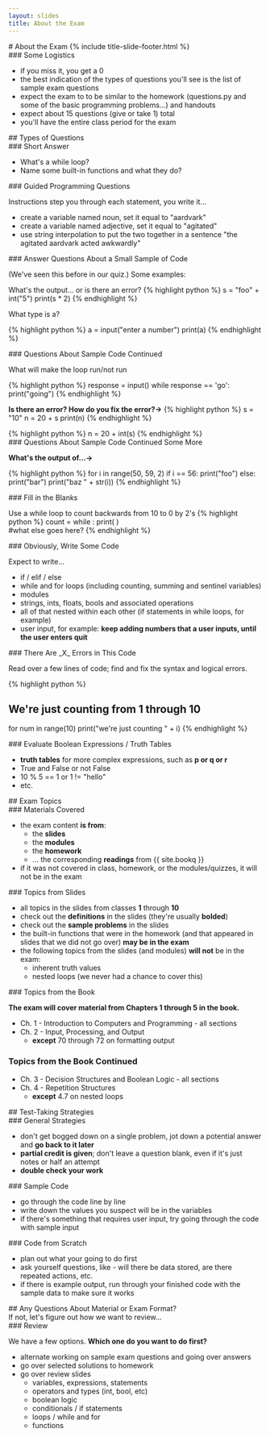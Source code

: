 ```yaml
---
layout: slides
title: About the Exam 
---
```

<section markdown="block" class="title-slide">
# About the Exam
{% include title-slide-footer.html %}
</section>

<section markdown="block">
### Some Logistics

* if you miss it, you get a 0
* the best indication of the types of questions you'll see is the list of sample exam questions
* expect the exam to to be similar to the homework (questions.py and some of the basic programming problems...) and handouts
* expect about 15 questions (give or take 1) total
* you'll have the entire class period for the exam
</section>

<section markdown="block">
## Types of Questions
</section>

<section markdown="block">
### Short Answer

* What's a while loop?
* Name some built-in functions and what they do?
</section>

<section markdown="block">
### Guided Programming Questions 

Instructions step you through each statement, you write it...

* create a variable named noun, set it equal to "aardvark"
* create a variable named adjective, set it equal to "agitated"
* use string interpolation to put the two together in a sentence "the agitated aardvark acted awkwardly"
</section>

<section markdown="block">
### Answer Questions About a Small Sample of Code 

(We've seen this before in our quiz.) Some examples:

What's the output... or is there an error?
{% highlight python %}
s = "foo" +  int("5")
print(s * 2)
{% endhighlight %}

What type is a?

{% highlight python %}
a = input("enter a number")
print(a)
{% endhighlight %}

</section>

<section markdown="block">
### Questions About Sample Code Continued

What will make the loop run/not run

{% highlight python %}
response = input()
while response == 'go':
	print("going")
{% endhighlight %}

__Is there an error? How do you fix the error?&rarr;__
{% highlight python %}
s = "10"
n = 20 + s
print(n)
{% endhighlight %}

<div class="incremental" markdown="block">
{% highlight python %}
n = 20 + int(s)
{% endhighlight %}
</div>
</section>

<section markdown="block">
### Questions About Sample Code Continued Some More

__What's the output of...&rarr;__

{% highlight python %}
for i in range(50, 59, 2)
	if i == 56:
		print("foo")
	else:
		print("bar")
	print("baz " + str(i))
{% endhighlight %}
</section>

<section markdown="block">
### Fill in the Blanks

Use a while loop to count backwards from 10 to 0 by 2's
{% highlight python %}
count = 
while               :
   print(         )    
   #what else goes here?
{% endhighlight %}
</section>

<section markdown="block">
### Obviously, Write Some Code

Expect to write...

* if / elif / else
* while and for loops (including counting, summing and sentinel variables)
* modules
* strings, ints, floats, bools and associated operations
* all of that nested within each other (if statements in while loops, for example)
* user input, for example: __keep adding numbers that a user inputs, until the user enters quit__ 
</section>

<section markdown="block">
### There Are _X_ Errors in This Code

Read over a few lines of code; find and fix the syntax and logical errors.

{% highlight python %}
# We're just counting from 1 through 10
for num in range(10)
	print("we're just counting " + i)
{% endhighlight %}
</section>

<section markdown="block">
### Evaluate Boolean Expressions / Truth Tables

* __truth tables__ for more complex expressions, such as __p or q or r__
* True and False or not False
* 10 % 5 == 1 or 1 != "hello"
* etc.
</section>

<section markdown="block">
## Exam Topics
</section>

<section markdown="block">
### Materials Covered

* the exam content __is from__:
	* the __slides__ 
	* the __modules__ 
	* the __homework__ 
	* ... the corresponding __readings__ from {{ site.bookq }}
* if it was not covered in class, homework, or the modules/quizzes, it will not be in the exam
</section>

<section markdown="block">
### Topics from Slides

* all topics in the slides from classes __1__ through __10__
* check out the __definitions__ in the slides (they're usually __bolded__)
* check out the __sample problems__ in the slides
* the built-in functions that were in the homework (and that appeared in slides that we did not go over) __may be in the exam__
* the following topics from the slides (and modules) __will not__ be in the exam:
	* inherent truth values
	* nested loops (we never had a chance to cover this)
</section>

<section markdown="block">
### Topics from the Book

__The exam will cover material from Chapters 1 through 5 in the book.__

* Ch. 1 - Introduction to Computers and Programming - all sections
* Ch. 2 - Input, Processing, and Output 
	* __except__ 70 through 72 on formatting output
</section>

<section markdown="block">

### Topics from the Book Continued

* Ch. 3 - Decision Structures and Boolean Logic - all sections
* Ch. 4 - Repetition Structures 
	* __except__ 4.7 on nested loops
</section>

<section markdown="block">
## Test-Taking Strategies
</section>

<section markdown="block">
### General Strategies

* don't get bogged down on a single problem, jot down a potential answer and __go back to it later__
* __partial credit is given__; don't leave a question blank, even if it's just notes or half an attempt
* __double check your work__
</section>

<section markdown="block">
### Sample Code

* go through the code line by line
* write down the values you suspect will be in the variables
* if there's something that requires user input, try going through the code with sample input
</section>

<section markdown="block">
### Code from Scratch

* plan out what your going to do first
* ask yourself questions, like - will there be data stored, are there repeated actions, etc.
* if there is example output, run through your finished code with the sample data to make sure it works
</section>

<section markdown="block">
## Any Questions About Material or Exam Format?

<aside>If not, let's figure out how we want to review...</aside>
</section>

<section markdown="block">
###  Review

We have a few options.  __Which one do you want to do first?__

* alternate working on sample exam questions and going over answers
* go over selected solutions to homework
* go over review slides
	* variables, expressions, statements
	* operators and types (int, bool, etc)
	* boolean logic
	* conditionals / if statements
	* loops / while and for
	* functions
</section>

